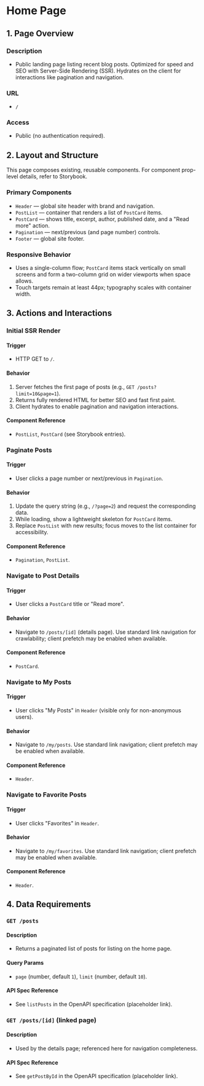 # Home Page

## 1. Page Overview

### Description
- Public landing page listing recent blog posts. Optimized for speed and SEO with Server-Side Rendering (SSR). Hydrates on the client for interactions like pagination and navigation.

### URL
- `/`

### Access
- Public (no authentication required).

## 2. Layout and Structure

This page composes existing, reusable components. For component prop-level details, refer to Storybook.

### Primary Components
- `Header` — global site header with brand and navigation.
- `PostList` — container that renders a list of `PostCard` items.
- `PostCard` — shows title, excerpt, author, published date, and a "Read more" action.
- `Pagination` — next/previous (and page number) controls.
- `Footer` — global site footer.

### Responsive Behavior
- Uses a single-column flow; `PostCard` items stack vertically on small screens and form a two-column grid on wider viewports when space allows.
- Touch targets remain at least 44px; typography scales with container width.

## 3. Actions and Interactions

### Initial SSR Render

#### Trigger
- HTTP GET to `/`.

#### Behavior
1. Server fetches the first page of posts (e.g., `GET /posts?limit=10&page=1`).
2. Returns fully rendered HTML for better SEO and fast first paint.
3. Client hydrates to enable pagination and navigation interactions.

#### Component Reference
- `PostList`, `PostCard` (see Storybook entries).

### Paginate Posts

#### Trigger
- User clicks a page number or next/previous in `Pagination`.

#### Behavior
1. Update the query string (e.g., `/?page=2`) and request the corresponding data.
2. While loading, show a lightweight skeleton for `PostCard` items.
3. Replace `PostList` with new results; focus moves to the list container for accessibility.

#### Component Reference
- `Pagination`, `PostList`.

### Navigate to Post Details

#### Trigger
- User clicks a `PostCard` title or "Read more".

#### Behavior
- Navigate to `/posts/[id]` (details page). Use standard link navigation for crawlability; client prefetch may be enabled when available.

#### Component Reference
- `PostCard`.

### Navigate to My Posts

#### Trigger
- User clicks "My Posts" in `Header` (visible only for non-anonymous users).

#### Behavior
- Navigate to `/my/posts`. Use standard link navigation; client prefetch may be enabled when available.

#### Component Reference
- `Header`.

### Navigate to Favorite Posts

#### Trigger
- User clicks "Favorites" in `Header`.

#### Behavior
- Navigate to `/my/favorites`. Use standard link navigation; client prefetch may be enabled when available.

#### Component Reference
- `Header`.

## 4. Data Requirements

### `GET /posts`

#### Description
- Returns a paginated list of posts for listing on the home page.

#### Query Params
- `page` (number, default `1`), `limit` (number, default `10`).

#### API Spec Reference
- See `listPosts` in the OpenAPI specification (placeholder link).

### `GET /posts/[id]` (linked page)

#### Description
- Used by the details page; referenced here for navigation completeness.

#### API Spec Reference
- See `getPostById` in the OpenAPI specification (placeholder link).
